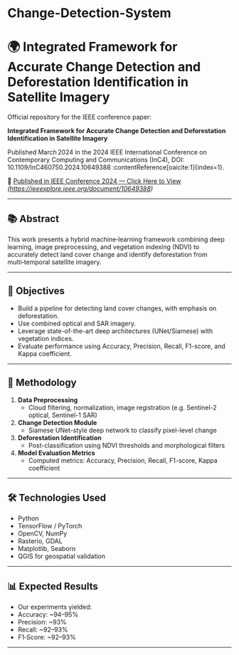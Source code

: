 # Change-Detection-System

# 🌍 Integrated Framework for Accurate Change Detection and Deforestation Identification in Satellite Imagery

Official repository for the IEEE conference paper:

**Integrated Framework for Accurate Change Detection and Deforestation Identification in Satellite Imagery**  
 
Published March 2024 in the 2024 IEEE International Conference on Contemporary Computing and Communications (InC4), DOI: 10.1109/InC460750.2024.10649388 :contentReference[oaicite:1]{index=1}.

📄 [Published in IEEE Conference 2024 — Click Here to View](#) *(https://ieeexplore.ieee.org/document/10649388)*

---

## 📚 Abstract

This work presents a hybrid machine‑learning framework combining deep learning, image preprocessing, and vegetation indexing (NDVI) to accurately detect land cover change and identify deforestation from multi‑temporal satellite imagery.

---

## 🎯 Objectives

- Build a pipeline for detecting land cover changes, with emphasis on deforestation.
- Use combined optical and SAR imagery.
- Leverage state-of-the-art deep architectures (UNet/Siamese) with vegetation indices.
- Evaluate performance using Accuracy, Precision, Recall, F1-score, and Kappa coefficient.

---

## 🧠 Methodology

1. **Data Preprocessing**  
   - Cloud filtering, normalization, image registration (e.g. Sentinel-2 optical, Sentinel-1 SAR)
2. **Change Detection Module**  
   - Siamese UNet-style deep network to classify pixel-level change
3. **Deforestation Identification**  
   - Post-classification using NDVI thresholds and morphological filters
4. **Model Evaluation Metrics**  
   - Computed metrics: Accuracy, Precision, Recall, F1-score, Kappa coefficient

---

## 🛠️ Technologies Used

- Python  
- TensorFlow / PyTorch  
- OpenCV, NumPy  
- Rasterio, GDAL  
- Matplotlib, Seaborn  
- QGIS for geospatial validation

---


## 📊 Expected Results

- Our experiments yielded:
- Accuracy: ~94–95%
- Precision: ~93%
- Recall: ~92–93%
- F1‑Score: ~92–93%

---
